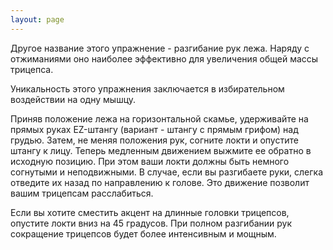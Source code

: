```yaml
---
layout: page
---
```

Другое название этого упражнение - разгибание рук лежа. Наряду с отжиманиями оно наиболее эффективно для увеличения общей массы трицепса.

Уникальность этого упражнения заключается в избирательном воздействии на одну мышцу.

Приняв положение лежа на горизонтальной скамье, удерживайте на прямых руках EZ-штангу (вариант - штангу с прямым грифом) над грудью. Затем, не меняя положения рук, согните локти и опустите штангу к лицу. Теперь медленным движением выжмите ее обратно в исходную позицию. При этом ваши локти должны быть немного согнутыми и неподвижными. В случае, если вы разгибаете руки, слегка отведите их назад по направлению к голове. Это движение позволит вашим трицепсам расслабиться.

Если вы хотите сместить акцент на длинные головки трицепсов, опустите локти вниз на 45 градусов. При полном разгибании рук сокращение трицепсов будет более интенсивным и мощным.